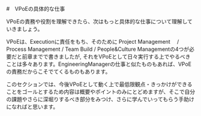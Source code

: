 #　VPoEの具体的な仕事

VPoEの責務や役割を理解できたら、次はもっと具体的な仕事について理解していきましょう。

VPoEは、Executionに責任をもち、そのために Project Management 　/ Process Management / Team Build / People&Culture Managementの4つが必要だと前章までで書きましたが,
それをVPoEとして日々実行する上でやるべきことは多々あります。EngineeringManagerの仕事と似たものもあれば、VPoEの責務だからこそでてくるものもあります。

このセクションでは、今後VPoEとして動く上で最低限観点・きっかけができることをゴールとするため内容は概要やポイントのみにとどめますが、そこで自分の課題やさらに深堀りするべき部分をみつけ、さらに学んでいってもらう手助けになればと思います。
